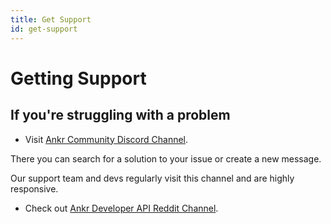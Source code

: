 ```yaml
---
title: Get Support
id: get-support
---
```


# Getting Support

## If you're struggling with a problem

* Visit [Ankr Community Discord Channel](https://discord.com/channels/795634526918279179/795635089983406111). 
  
 There you can search for a solution to your issue or create a new message. 

 Our support team and devs regularly visit this channel and are highly responsive.

* Check out [Ankr Developer API Reddit Channel](https://www.reddit.com/r/Ankrofficial/search/?q=developer%20api&source=recent&restrict_sr=1).

